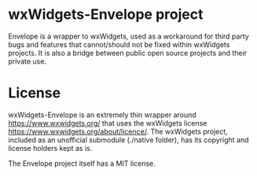 # wxWidgets-Envelope project

Envelope is a wrapper to wxWidgets, used as a workaround for third party bugs and features that cannot/should not be fixed within wxWidgets projects. It is also a bridge between public open source projects and their private use.

# License

wxWidgets-Envelope is an extremely thin wrapper around https://www.wxwidgets.org/  that uses the wxWidgets license https://www.wxwidgets.org/about/licence/. The wxWidgets project, included as an unofficial submodule (./native folder), has its copyright and license holders kept as is.

The Envelope project itself has a MIT license.

